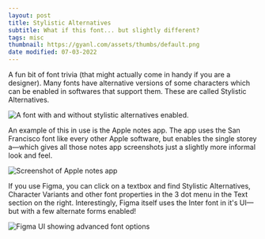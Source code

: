 ```yaml
---
layout: post
title: Stylistic Alternatives
subtitle: What if this font... but slightly different?
tags: misc
thumbnail: https://gyanl.com/assets/thumbs/default.png
date modified: 07-03-2022
---
```


A fun bit of font trivia (that might actually come in handy if you are a designer). Many fonts have alternative versions of some characters which can be enabled in softwares that support them. These are called Stylistic Alternatives.

![A font with and without stylistic alternatives enabled.](https://gyanl.com/assets/salt-1.png)

An example of this in use is the Apple notes app. The app uses the San Francisco font like every other Apple software, but enables the single storey a—which gives all those notes app screenshots just a slightly more informal look and feel.

![Screenshot of Apple notes app](https://gyanl.com/assets/salt-2.png)

If you use Figma, you can click on a textbox and find Stylistic Alternatives, Character Variants and other font properties in the 3 dot menu in the Text section on the right. Interestingly, Figma itself uses the Inter font in it's UI—but with a few alternate forms enabled!

![Figma UI showing advanced font options](https://gyanl.com/assets/salt-3.png)
